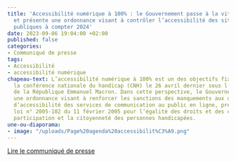```yaml
---
title: 'Accessibilité numérique à 100% : le Gouvernement passe à la vitesse supérieure
  et présente une ordonnance visant à contrôler l’accessibilité des sites des administrations
  publiques à compter 2024'
date: 2023-09-06 19:04:00 +02:00
published: false
categories:
- Communiqué de presse
tags:
- Accessibilité
- accessibilité numérique
chapeau-text: L’accessibilité numérique à 100% est un des objectifs fixés lors de
  la conférence nationale du handicap (CNH) le 26 avril dernier sous l’égide du Président
  de la République Emmanuel Macron. Dans cette perspective, le Gouvernement présente
  une ordonnance visant à renforcer les sanctions des manquements aux obligations
  d’accessibilité des services de communication au public en ligne, prévues dans la
  loi n° 2005-102 du 11 février 2005 pour l’égalité des droits et des chances, la
  participation et la citoyenneté des personnes handicapées.
une-ou-diaporama:
- image: "/uploads/Page%20agenda%20accessibilit%C3%A9.png"
---
```


<div class="lien-important"><p><a href="https://www.numerique.gouv.fr/espace-presse/accessibilite-numerique-a-100-percent-le-gouvernement-passe-a-la-vitesse-superieure-et-presente-une-ordonnance-visant-a-controler-laccessibilite-des-sites-des-administrations-publiques-a-compter-2024/">Lire le communiqué de presse</a></p></div>